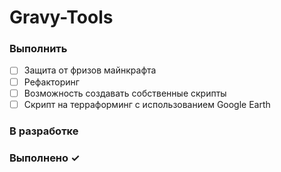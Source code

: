 # Gravy-Tools

### Выполнить

- [ ] Защита от фризов майнкрафта
- [ ] Рефакторинг
- [ ] Возможность создавать собственные скрипты
- [ ] Скрипт на терраформинг с использованием Google Earth

### В разработке

### Выполнено ✓